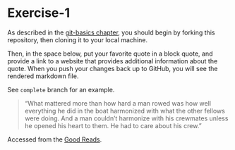 # Exercise-1

As described in the [git-basics chapter](https://info201.github.io/git-basics.html), you should begin by forking this repository, then cloning it to your local machine.

Then, in the space below, put your favorite quote in a block quote, and provide a link to a website that provides additional information about the quote. When you push your changes back up to GitHub, you will see the rendered markdown file.

See `complete` branch for an example.

>“What mattered more than how hard a man rowed was how well everything he did in the boat harmonized with what the other fellows were doing. And a man couldn’t harmonize with his crewmates unless he opened his heart to them. He had to care about his crew.”

Accessed from the [Good Reads](https://www.goodreads.com/quotes/search?utf8=%E2%9C%93&q=What+mattered+more+than+how+hard+a+man+rowed&commit=Search).
